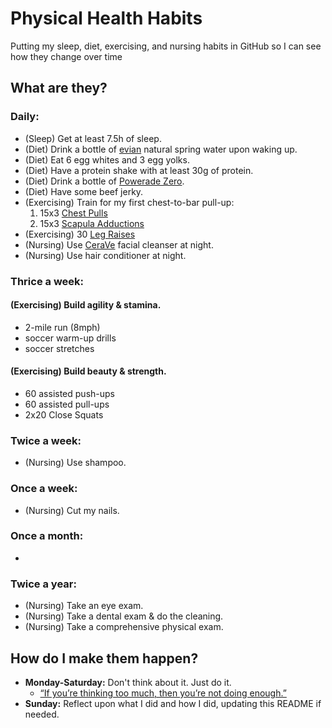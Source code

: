 # Physical Health Habits
Putting my sleep, diet, exercising, and nursing habits in GitHub so I can see how they change over time

## What are they?

### Daily:
- (Sleep) Get at least 7.5h of sleep.
- (Diet) Drink a bottle of [evian](https://www.evian.com/en_us) natural spring water upon waking up.
- (Diet) Eat 6 egg whites and 3 egg yolks.
- (Diet) Have a protein shake with at least 30g of protein.
- (Diet) Drink a bottle of [Powerade Zero](https://www.powerade.com/products/powerade-zero).
- (Diet) Have some beef jerky.
- (Exercising) Train for my first chest-to-bar pull-up:
  1. 15x3 [Chest Pulls](https://youtu.be/644NJ6tA7JE?si=GvBM1B5fwheO02Ig&t=18)
  2. 15x3 [Scapula Adductions](https://youtu.be/644NJ6tA7JE?si=umgfYVmGDbu2kuGk&t=83)
- (Exercising) 30 [Leg Raises](https://www.youtube.com/watch?v=tzfu4euI2Jw&t=369s)
- (Nursing) Use [CeraVe](https://www.cerave.com/skincare/cleansers/facial-cleansers) facial cleanser at night.
- (Nursing) Use hair conditioner at night.

### Thrice a week:
#### (Exercising) Build agility & stamina.
- 2-mile run (8mph)
- soccer warm-up drills
- soccer stretches
#### (Exercising) Build beauty & strength.
- 60 assisted push-ups
- 60 assisted pull-ups
- 2x20 Close Squats

### Twice a week:
- (Nursing) Use shampoo.
### Once a week:
- (Nursing) Cut my nails.
  
### Once a month:
- 

### Twice a year:
- (Nursing) Take an eye exam.
- (Nursing) Take a dental exam & do the cleaning.
- (Nursing) Take a comprehensive physical exam.

## How do I make them happen?
- **Monday-Saturday:** Don't think about it. Just do it.
  - [“If you’re thinking too much, then you’re not doing enough.”](https://youtu.be/34vRhK6Imw0?si=AS--S1e0fSXAdT7Y)
- **Sunday:** Reflect upon what I did and how I did, updating this README if needed.
